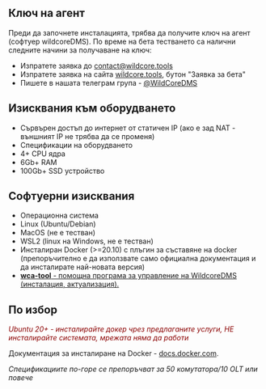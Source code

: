 ## Ключ на агент
Преди да започнете инсталацията, трябва да получите ключ на агент (софтуер wildcoreDMS).
По време на бета тестването са налични следните начини за получаване на ключ:

* Изпратете заявка до contact@wildcore.tools
* Изпратете заявка на сайта [wildcore.tools](https://wildcore.tools), бутон "Заявка за бета"
* Пишете в нашата телеграм група - [@WildCoreDMS](https://t.me/wildcore_dms_channel)

## Изисквания към оборудването
* Сървърен достъп до интернет от статичен IP (ако е зад NAT - външният IP не трябва да се променя)
* Спецификации на оборудването
* 4+ CPU ядра
* 6Gb+ RAM
* 100Gb+ SSD устройство

## Софтуерни изисквания
* Операционна система
* Linux (Ubuntu/Debian)
* MacOS (не е тестван)
* WSL2 (linux на Windows, не е тестван)
* Инсталиран Docker (>=20.10) с плъгин за съставяне на docker (препоръчително е да използвате само официална документация и да инсталирате най-новата версия)
* [**wca-tool** - помощна програма за управление на WildcoreDMS (инсталация, актуализация).](wca-tool/index.md)


## По избор
*<span style="color: darkred;">Ubuntu 20+ - инсталирайте докер чрез предлаганите услуги, НЕ инсталирайте системата, мрежата няма да работи</span>*

Документация за инсталиране на Docker - [docs.docker.com](https://docs.docker.com/engine/install/).

*Спецификациите по-горе се препоръчват за 50 комутатора/10 OLT или повече*


